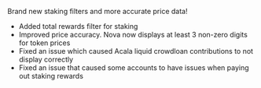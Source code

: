 Brand new staking filters and more accurate price data!
- Added total rewards filter for staking
- Improved price accuracy. Nova now displays at least 3 non-zero digits for token prices
- Fixed an issue which caused Acala liquid crowdloan contributions to not display correctly
- Fixed an issue that caused some accounts to have issues when paying out staking rewards